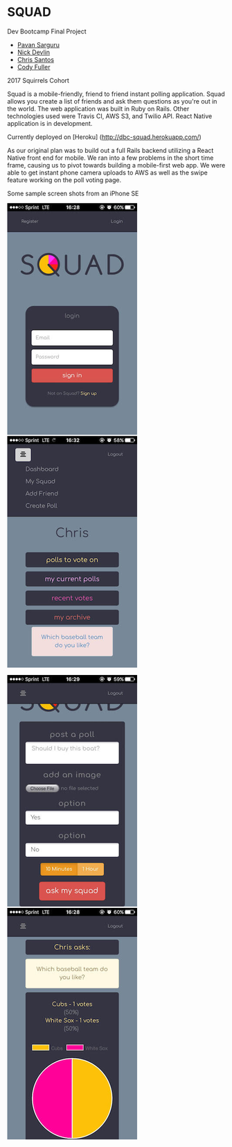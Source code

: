 # SQUAD

Dev Bootcamp Final Project

* [Pavan Sarguru](https://github.com/pksarguru)
* [Nick Devlin](https://github.com/nickdevlin)
* [Chris Santos](https://github.com/csan21)
* [Cody Fuller](https://github.com/cdfuller)

2017 Squirrels Cohort

Squad is a mobile-friendly, friend to friend instant polling application. Squad allows you create a list of friends and ask them questions as you're out in the world. The web application was built in Ruby on Rails. Other technologies used were Travis CI, AWS S3, and Twilio API. React Native application is in development.

Currently deployed on [Heroku] (http://dbc-squad.herokuapp.com/)

As our original plan was to build out a full Rails backend utilizing a React Native front end for mobile.  We ran into a few problems in the short time frame, causing us to pivot towards building a mobile-first web app. We were able to get instant phone camera uploads to AWS as well as the swipe feature working on the poll voting page.

Some sample screen shots from an iPhone SE

![alt text](/app/assets/images/1.jpg?raw=true)
![alt text](/app/assets/images/2.jpg?raw=true)

![alt text](/app/assets/images/3.jpg?raw=true)
![alt text](/app/assets/images/4.jpg?raw=true)
